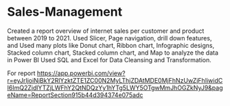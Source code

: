 # Sales-Management
Created a report overview of internet sales per customer and product between 2019 to 2021.
Used Slicer, Page navigation, drill down features, and Used many plots like Donut chart, Ribbon chart, Infographic designs, Stacked column chart, Stacked column chart, and Map to analyze the data in Power BI
Used SQL and Excel for Data Cleansing and Transformation.

For report
https://app.powerbi.com/view?r=eyJrIjoiNjBkY2RlYzktZTE1ZC00N2MyLThjZDAtMDE0MjFhNzUwZjFhIiwidCI6ImQ2ZjdlYTZjLWFhY2QtNDQzYy1hYTg5LWY5OTgwMmJhOGZkNyJ9&pageName=ReportSection915b44d394374e075adc

